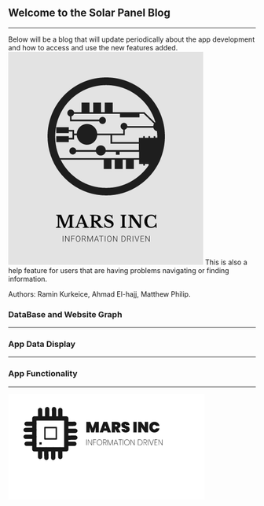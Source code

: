 ## Welcome to the Solar Panel Blog
------------------------------------
Below will be a blog that will update periodically about the app development and how to access and use the new features added.
![MARSINCLogo1](/Images/MARS%20INC.png)
This is also a help feature for users that are having problems navigating or finding information.

Authors: Ramin Kurkeice, Ahmad El-hajj, Matthew Philip.

### DataBase and Website Graph
--------------------------------


### App Data Display
----------------------


### App Functionality
----------------------


![MARSINCLogo2](/Images/mars2.png)
